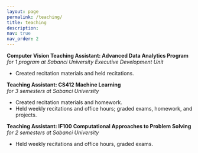 ```yaml
---
layout: page
permalink: /teaching/
title: teaching
description: 
nav: true
nav_order: 2
---
```


**Computer Vision Teaching Assistant: Advanced Data Analytics Program**  
*for 1 program at Sabanci University Executive Development Unit*
- Created recitation materials and held recitations.


**Teaching Assistant: CS412 Machine Learning**  
*for 3 semesters at Sabanci University*
- Created recitation materials and homework.
- Held weekly recitations and office hours; graded exams, homework, and projects.


**Teaching Assistant: IF100 Computational Approaches to Problem Solving**  
*for 2 semesters at Sabanci University*
- Held weekly recitations and office hours, graded exams.

